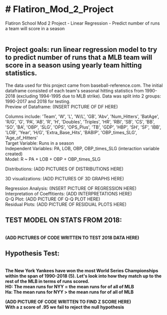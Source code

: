 <h1># Flatiron_Mod_2_Project</h1>
Flatiron School Mod 2 Project - Linear Regression - Predict number of runs a team will score in a season
<br><br>
<h2><b>Project goals: </b> run linear regression model to try to predict number of runs that a MLB team will score in a season using yearly team hitting statistics.<br></h2>
The data used for this project came from baseball-reference.com. The initial dataframe consisted of each team's seasonal hitting statistics from 1990-2018 (excluding 1994-1995 due to MLB strike). Data was split into 2 groups: 1990-2017 and 2018 for testing.<br>
Preview of Dataframe: (INSERT PICTURE OF DF HERE)<br>

Columns include: 'Team', 'W', 'L', 'W/L', 'GB', 'Abv', 'Num_Hitters', 'BatAge', 'R/G', 'G', 'PA', 'AB', 'R', 'H', 'Doubles', 'Triples', 'HR', 'RBI', 'SB', 'CS', 'BB', 'SO', 'BA', 'OBP', 'SLG', 'OPS', 'OPS_Plus', 'TB', 'GDP', 'HBP', 'SH', 'SF', 'IBB', 'LOB', 'Year', 'H/G', 'Extra_Base_Hits', 'BABIP', 'OBP_times_SLG', 'Age_of_Hitters'<br>
Target Variable: Runs in a season<br>
Independent Variables: PA, LOB, OBP, OBP_times_SLG (interaction variable created)<br>
Model: R ~ PA + LOB + OBP + OBP_times_SLG<br>

Distributions: (ADD PICTURES OF DISTRIBUTIONS HERE) <br>

3D visualizations: (ADD PICTURES OF 3D GRAPHS HERE) <br>

Regression Analysis: (INSERT PICTURE OF REGRESSION HERE)<br>
Interpretation of Coeffitients: (ADD INTERPRETATIONS HERE)<br>
Q-Q Plot: (ADD PICTURE OF Q-Q PLOT HERE) <br>
Residual Plots: (ADD PICTURE OF RESIDUAL PLOTS HERE)<br>

<h2><b> TEST MODEL ON STATS FROM 2018:</h2><br>
(ADD PICTURES OF CODE WRITTEN TO TEST 2018 DATA HERE)<br>

<h2>Hypothesis Test:</h2><br>
The New York Yankees have won the most World Series Championships within the span of 1990-2018 (5). Let's look into how they match up to the rest of the MLB in terms of runs scored.<br>
H0: The mean runs for NYY = the mean runs for of all of MLB<br>
Ha: The mean runs for NYY > the mean runs for of all of MLB<br>

(ADD PICTURE OF CODE WRITTEN TO FIND Z SCORE HERE)<br>
<b>With a z score of .95 we fail to reject the null hypothesis
